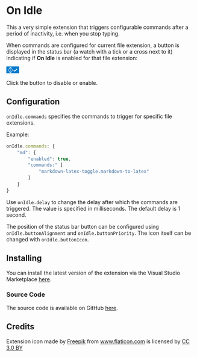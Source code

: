 # On Idle

This a very simple extension that triggers configurable commands after a period of inactivity, i.e. when you stop typing.

When commands are configured for current file extension, a button is displayed in the status bar (a watch with a tick or a cross next to it) indicating if **On Idle** is enabled for that file extension:

<img src="https://raw.githubusercontent.com/Gruntfuggly/on-idle/master/button.png">

Click the button to disable or enable.

## Configuration

`onIdle.commands` specifies the commands to trigger for specific file extensions.

Example:
```javascript
onIdle.commands: {
    "md": {
        "enabled": true,
        "commands:" [
            "markdown-latex-toggle.markdown-to-latex"
        ]
    }
}
```

Use `onIdle.delay` to change the delay after which the commands are triggered. The value is specified in milliseconds. The default delay is 1 second.

The position of the status bar button can be configured using `onIdle.buttonAlignment` and `onIdle.buttonPriority`. The icon itself can be changed with `onIdle.buttonIcon`.

## Installing

You can install the latest version of the extension via the Visual Studio Marketplace [here](https://marketplace.visualstudio.com/items?itemName=Gruntfuggly.on-idle).

### Source Code

The source code is available on GitHub [here](https://github.com/Gruntfuggly/on-idle).

## Credits

Extension icon made by <a href="http://www.freepik.com" title="Freepik">Freepik</a> from <a href="https://www.flaticon.com/" title="Flaticon">www.flaticon.com</a> is licensed by <a href="http://creativecommons.org/licenses/by/3.0/" title="Creative Commons BY 3.0" target="_blank">CC 3.0 BY</a>
